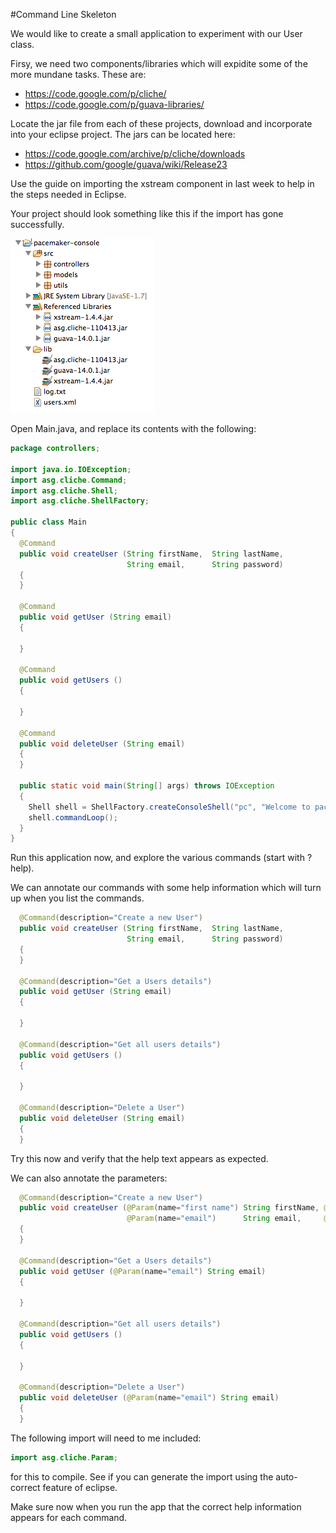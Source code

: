 #Command Line Skeleton

We would like to create a small application to experiment with our User class.

Firsy, we need two components/libraries which will expidite some of the more mundane tasks. These are:

- <https://code.google.com/p/cliche/>
- <https://code.google.com/p/guava-libraries/>

Locate the jar file from each of these projects, download and incorporate into your eclipse project. The jars can be located here:

- <https://code.google.com/archive/p/cliche/downloads>
- <https://github.com/google/guava/wiki/Release23>

Use the guide on importing the xstream component in last week to help in the steps needed in Eclipse.

Your project should look something like this if the import has gone successfully.

![](./img/01.png)

Open Main.java, and replace its contents with the following:

~~~java
package controllers;

import java.io.IOException;
import asg.cliche.Command;
import asg.cliche.Shell;
import asg.cliche.ShellFactory;

public class Main
{
  @Command
  public void createUser (String firstName,  String lastName, 
                          String email,      String password)
  {
  }
  
  @Command
  public void getUser (String email)
  {

  }
  
  @Command
  public void getUsers ()
  {

  }
  
  @Command
  public void deleteUser (String email)
  {
  }

  public static void main(String[] args) throws IOException
  {
    Shell shell = ShellFactory.createConsoleShell("pc", "Welcome to pacemaker-console - ?help for instructions", new Main());
    shell.commandLoop(); 
  }
}
~~~

Run this application now, and explore the various commands (start with ?help).

We can annotate our commands with some help information which will turn up when you list the commands.

~~~java
  @Command(description="Create a new User")
  public void createUser (String firstName,  String lastName, 
                          String email,      String password)
  {
  }
  
  @Command(description="Get a Users details")
  public void getUser (String email)
  {

  }
  
  @Command(description="Get all users details")
  public void getUsers ()
  {

  }
  
  @Command(description="Delete a User")
  public void deleteUser (String email)
  {
  }
~~~

Try this now and verify that the help text appears as expected.

We can also annotate the parameters:

~~~java
  @Command(description="Create a new User")
  public void createUser (@Param(name="first name") String firstName, @Param(name="last name") String lastName, 
                          @Param(name="email")      String email,     @Param(name="password")  String password)
  {
  }
  
  @Command(description="Get a Users details")
  public void getUser (@Param(name="email") String email)
  {

  }
  
  @Command(description="Get all users details")
  public void getUsers ()
  {

  }
  
  @Command(description="Delete a User")
  public void deleteUser (@Param(name="email") String email)
  {
  }
~~~

The following import will need to me included:

~~~java
import asg.cliche.Param;
~~~

for this to compile. See if you can generate the import using the auto-correct feature of eclipse.

Make sure now when you run the app that the correct help information appears for each command.




